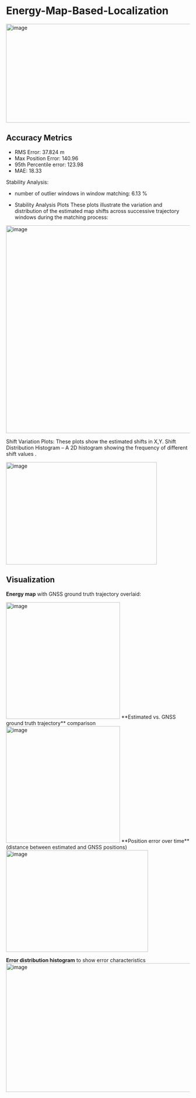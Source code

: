 # Energy-Map-Based-Localization

<img width="1117" height="270" alt="image" src="https://github.com/user-attachments/assets/9de74d2d-e508-4e46-9f82-349f3c671b1a" />

## Accuracy Metrics

- RMS Error: 37.824 m
- Max Position Error: 140.96
- 95th Percentile error: 123.98
- MAE: 18.33

Stability Analysis:
- number of outlier windows in window matching: 6.13 %

- Stability Analysis Plots
These plots illustrate the variation and distribution of the estimated map shifts across successive trajectory windows during the matching process:

<img width="1072" height="568" alt="image" src="https://github.com/user-attachments/assets/6f211d99-c87d-46b3-af0c-a904173698e2" />

Shift Variation Plots: These plots show the estimated shifts in X,Y. 
Shift Distribution Histogram – A 2D histogram showing the frequency of different shift values .

<img width="413" height="280" alt="image" src="https://github.com/user-attachments/assets/b7be9ae7-1e5e-4865-a24e-25263194aaf6" />

## Visualization

 **Energy map** with GNSS ground truth trajectory overlaid:
 
<img width="312" height="319" alt="image" src="https://github.com/user-attachments/assets/5fb2a1b2-452d-4fb2-8cd2-f15737062444" />
**Estimated vs. GNSS ground truth trajectory** comparison

<img width="312" height="319" alt="image" src="https://github.com/user-attachments/assets/1b1a00f9-eb8e-4eb4-a549-d72ac1f1a847" />
**Position error over time** (distance between estimated and GNSS positions)

<img width="389" height="278" alt="image" src="https://github.com/user-attachments/assets/e5e51f94-5fcf-4c67-9e16-345b0fffef72" />

**Error distribution histogram** to show error characteristics
<img width="568" height="352" alt="image" src="https://github.com/user-attachments/assets/a94a98b9-ca69-4fd5-97a1-bfb630296688" />



